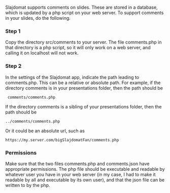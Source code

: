Slajdomat supports comments on slides. These are stored in a database, which is updated by a php script on your web server. To support comments in your slides, do the following.

### Step 1

Copy the directory src/comments to your server. The file comments.php in that directory is a php script, so it will only work on a web server, and calling it on localhost will not work. 

### Step 2

In the settings of the Slajdomat app, indicate the path leading to comments.php. This can be a relative or absolute path. For example, if the directory comments is in your presentations folder, then the path should be 
     
     comments/comments.php

If the directory comments is a sibling of your presentations folder, then the path should be 

    ../comments/comments.php

Or it could be an absolute url, such as 

    https://my.server.com/bigSlajdomatFan/comments.php



### Permissions
Make sure that the two files comments.php and comments.json have appropriate permissions. The php file should be executable and readable by whatever user you have in your web server (in my case, I had to make it readable by all and executable by its own user), and that the json file can be written to by the php. 

